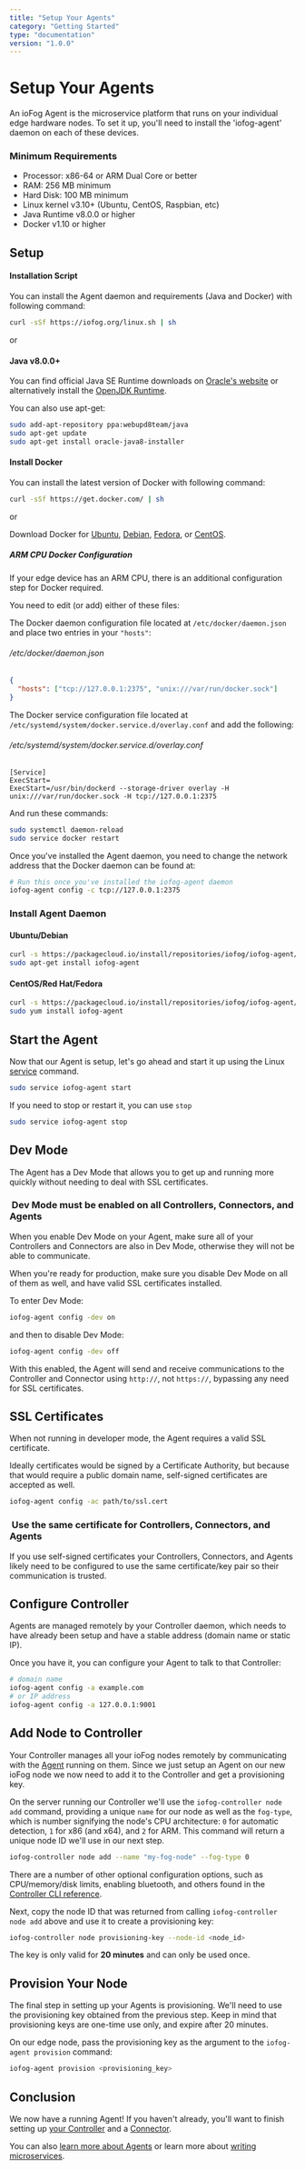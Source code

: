 ```yaml
---
title: "Setup Your Agents"
category: "Getting Started"
type: "documentation"
version: "1.0.0"
---
```


# Setup Your Agents

An ioFog Agent is the microservice platform that runs on your individual edge hardware nodes. To set it up, you'll need to install the 'iofog-agent' daemon on each of these devices.

### Minimum Requirements
  - Processor: x86-64 or ARM Dual Core or better
  - RAM: 256 MB minimum
  - Hard Disk: 100 MB minimum
  - Linux kernel v3.10+ (Ubuntu, CentOS, Raspbian, etc)
  - Java Runtime v8.0.0 or higher
  - Docker v1.10 or higher

## Setup

#### Installation Script
You can install the Agent daemon and requirements (Java and Docker) with following command:

```sh
curl -sSf https://iofog.org/linux.sh | sh
```

or

#### Java v8.0.0+
You can find official Java SE Runtime downloads on [Oracle's website](https://www.oracle.com/technetwork/java/javase/downloads/jre8-downloads-2133155.html) or alternatively install the [OpenJDK Runtime](http://openjdk.java.net/install/).

You can also use apt-get:

```sh
sudo add-apt-repository ppa:webupd8team/java
sudo apt-get update
sudo apt-get install oracle-java8-installer
```

#### Install Docker
You can install the latest version of Docker with following command:

```sh
curl -sSf https://get.docker.com/ | sh
```

or

Download Docker for [Ubuntu](https://docs.docker.com/install/linux/docker-ce/ubuntu/), [Debian](https://docs.docker.com/install/linux/docker-ce/debian/), [Fedora](https://docs.docker.com/install/linux/docker-ce/fedora/), or [CentOS](https://docs.docker.com/install/linux/docker-ce/centos/).

##### ARM CPU Docker Configuration
If your edge device has an ARM CPU, there is an additional configuration step for Docker required.

You need to edit (or add) either of these files:

The Docker daemon configuration file located at `/etc/docker/daemon.json` and place two entries in your `"hosts"`:

###### /etc/docker/daemon.json

```json
{
  "hosts": ["tcp://127.0.0.1:2375", "unix:///var/run/docker.sock"]
}
```

The Docker service configuration file located at `/etc/systemd/system/docker.service.d/overlay.conf` and add the following:

###### /etc/systemd/system/docker.service.d/overlay.conf

```text
[Service]
ExecStart=
ExecStart=/usr/bin/dockerd --storage-driver overlay -H unix:///var/run/docker.sock -H tcp://127.0.0.1:2375
```

And run these commands:

```sh
sudo systemctl daemon-reload
sudo service docker restart
```

Once you've installed the Agent daemon, you need to change the network address that the Docker daemon can be found at:

```sh
# Run this once you've installed the iofog-agent daemon
iofog-agent config -c tcp://127.0.0.1:2375
```

### Install Agent Daemon
#### Ubuntu/Debian
```sh
curl -s https://packagecloud.io/install/repositories/iofog/iofog-agent/script.deb.sh | sudo bash
sudo apt-get install iofog-agent
```

#### CentOS/Red Hat/Fedora
```sh
curl -s https://packagecloud.io/install/repositories/iofog/iofog-agent/script.rpm.sh | sudo bash
sudo yum install iofog-agent
```

## Start the Agent
Now that our Agent is setup, let's go ahead and start it up using the Linux [service](https://linux.die.net/man/8/service) command.

```sh
sudo service iofog-agent start
```

If you need to stop or restart it, you can use `stop`

```sh
sudo service iofog-agent stop
```

## Dev Mode
The Agent has a Dev Mode that allows you to get up and running more quickly without needing to deal with SSL certificates.

<aside class="notifications tip">
  <h3><img src="/images/icos/ico-tip.svg" alt=""> Dev Mode must be enabled on all Controllers, Connectors, and Agents</h3>
  <p>When you enable Dev Mode on your Agent, make sure all of your Controllers and Connectors are also in Dev Mode, otherwise they will not be able to communicate.</p>
  <p>When you're ready for production, make sure you disable Dev Mode on all of them as well, and have valid SSL certificates installed.</p>
</aside>

To enter Dev Mode:

```sh
iofog-agent config -dev on
```

and then to disable Dev Mode:

```sh
iofog-agent config -dev off
```

With this enabled, the Agent will send and receive communications to the Controller and Connector using `http://`, not `https://`, bypassing any need for SSL certificates.

## SSL Certificates
When not running in developer mode, the Agent requires a valid SSL certificate.

Ideally certificates would be signed by a Certificate Authority, but because that would require a public domain name, self-signed certificates are accepted as well.

```sh
iofog-agent config -ac path/to/ssl.cert
```

<aside class="notifications tip">
  <h3><img src="/images/icos/ico-tip.svg" alt=""> Use the same certificate for Controllers, Connectors, and Agents</h3>
  <p>If you use self-signed certificates your Controllers, Connectors, and Agents likely need to be configured to use the same certificate/key pair so their communication is trusted.</p>
</aside>

## Configure Controller
Agents are managed remotely by your Controller daemon, which needs to have already been setup and have a stable address (domain name or static IP).

Once you have it, you can configure your Agent to talk to that Controller:

```sh
# domain name
iofog-agent config -a example.com
# or IP address
iofog-agent config -a 127.0.0.1:9001
```

## Add Node to Controller
Your Controller manages all your ioFog nodes remotely by communicating with the [Agent](agents-overview) running on them. Since we just setup an Agent on our new ioFog node we now need to add it to the Controller and get a provisioning key.

On the server running our Controller we'll use the `iofog-controller node add` command, providing a unique `name` for our node as well as the `fog-type`, which is number signifying the node's CPU architecture: `0` for automatic detection, `1` for x86 (and x64), and `2` for ARM. This command will return a unique node ID we'll use in our next step.

```sh
iofog-controller node add --name "my-fog-node" --fog-type 0
```

There are a number of other optional configuration options, such as CPU/memory/disk limits, enabling bluetooth, and others found in the [Controller CLI reference](controllers-cli-usage).

Next, copy the node ID that was returned from calling `iofog-controller node add` above and use it to create a provisioning key:

```sh
iofog-controller node provisioning-key --node-id <node_id>
```

The key is only valid for **20 minutes** and can only be used once.

## Provision Your Node
The final step in setting up your Agents is provisioning. We'll need to use the provisioning key obtained from the previous step. Keep in mind that provisioning keys are one-time use only, and expire after 20 minutes.

On our edge node, pass the provisioning key as the argument to the `iofog-agent provision` command:

```sh
iofog-agent provision <provisioning_key>
```

## Conclusion
We now have a running Agent! If you haven't already, you'll want to finish setting up [your Controller](setup-your-controllers) and a [Connector](setup-your-connectors).

You can also [learn more about Agents](agents-overview) or learn more about [writing microservices](microservices-overview).
